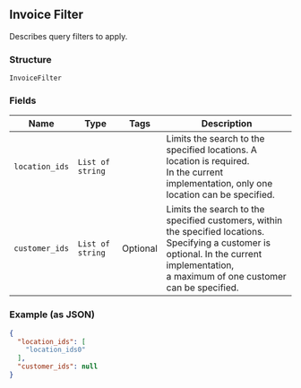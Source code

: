 ## Invoice Filter

Describes query filters to apply.

### Structure

`InvoiceFilter`

### Fields

| Name | Type | Tags | Description |
|  --- | --- | --- | --- |
| `location_ids` | `List of string` |  | Limits the search to the specified locations. A location is required. <br>In the current implementation, only one location can be specified. |
| `customer_ids` | `List of string` | Optional | Limits the search to the specified customers, within the specified locations. <br>Specifying a customer is optional. In the current implementation, <br>a maximum of one customer can be specified. |

### Example (as JSON)

```json
{
  "location_ids": [
    "location_ids0"
  ],
  "customer_ids": null
}
```

